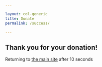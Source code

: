 ```yaml
---

layout: col-generic
title: Donate
permalink: /success/

---
```


<h2>Thank you for your donation!</h2>
<!-- Modify this according to your requirement -->
<div>
  Returning to <a href="https://wwww2.owasp.org/">the main site</a> after <span id="countdown">10</span> seconds
</div>
<!-- JavaScript part -->
<script type="text/javascript">
    
    // Total seconds to wait
    var seconds = 10;
    
    function countdown() {
        seconds = seconds - 1;
        if (seconds < 0) {
            // Chnage your redirection link here
            window.location = "https://www2.owasp.org";
        } else {
            // Update remaining seconds
            document.getElementById("countdown").innerHTML = seconds;
            // Count down using javascript
            window.setTimeout("countdown()", 1000);
        }
    }
    
    // Run countdown function
    countdown();
    
</script>